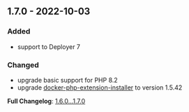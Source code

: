 
## 1.7.0 - 2022-10-03

### Added

- support to Deployer 7

### Changed

- upgrade basic support for PHP 8.2
- upgrade [docker-php-extension-installer](https://github.com/mlocati/docker-php-extension-installer) to version 1.5.42

**Full Changelog**: [1.6.0...1.7.0](https://github.com/llaville/docker-php-toolbox/compare/1.6.0...1.7.0)
